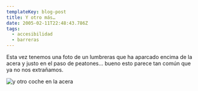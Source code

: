 ```yaml
---
templateKey: blog-post
title: Y otro más…
date: 2005-02-11T22:48:43.786Z
tags:
  - accesibilidad
  - barreras
---
```

Esta vez tenemos una foto de un lumbreras que ha aparcado encima de la acera y justo en el paso de peatones… bueno esto parece tan común que ya no nos extrañamos.

![y otro coche en la acera](https://live.staticflickr.com/3/4609168_10a5c2b052_n.jpg)
